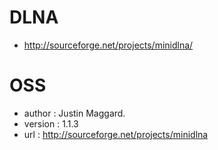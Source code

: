 DLNA
====
* http://sourceforge.net/projects/minidlna/

OSS
====
* author : Justin Maggard.
* version : 1.1.3
* url : http://sourceforge.net/projects/minidlna
